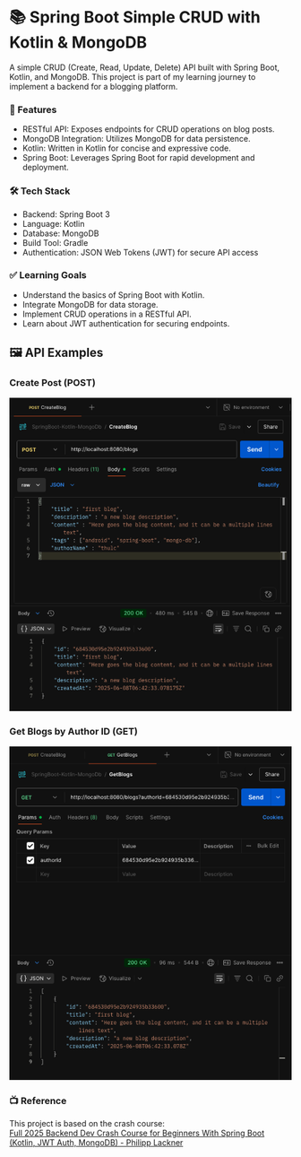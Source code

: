 # 📚 Spring Boot Simple CRUD with Kotlin & MongoDB

A simple CRUD (Create, Read, Update, Delete) API built with Spring Boot, Kotlin, and MongoDB.
This project is part of my learning journey to implement a backend for a blogging platform.

### 🚀 Features
- RESTful API: Exposes endpoints for CRUD operations on blog posts.
- MongoDB Integration: Utilizes MongoDB for data persistence.
- Kotlin: Written in Kotlin for concise and expressive code.
- Spring Boot: Leverages Spring Boot for rapid development and deployment.

### 🛠️ Tech Stack
- Backend: Spring Boot 3
- Language: Kotlin
- Database: MongoDB
- Build Tool: Gradle
- Authentication: JSON Web Tokens (JWT) for secure API access

### ✅ Learning Goals
- Understand the basics of Spring Boot with Kotlin.
- Integrate MongoDB for data storage.
- Implement CRUD operations in a RESTful API.
- Learn about JWT authentication for securing endpoints.

## 🖼️ API Examples
### Create Post (POST)
![Create Post](https://raw.githubusercontent.com/itsgeniuS/spring_boot_simple_crud/main/screenshots/POST_BLOGS.png)
### Get Blogs by Author ID (GET)
![Get Blogs by Author ID](https://raw.githubusercontent.com/itsgeniuS/spring_boot_simple_crud/main/screenshots/GET_BLOGS_BY_AUTHOR_ID.png)


### 📺 Reference

This project is based on the crash course:<br>
[Full 2025 Backend Dev Crash Course for Beginners With Spring Boot (Kotlin, JWT Auth, MongoDB) - Philipp Lackner](https://www.youtube.com/watch?v=tXC9DQRWHUQ)
